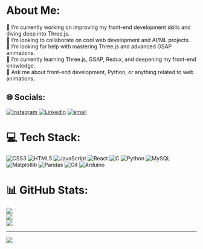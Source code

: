 #  About Me:
🔭 I’m currently working on improving my front-end development skills and diving deep into Three.js.<br>👯 I’m looking to collaborate on cool web development and AI/ML projects.<br>🤝 I’m looking for help with mastering Three.js and advanced GSAP animations.<br>🌱 I’m currently learning Three.js, GSAP, Redux, and deepening my front-end knowledge.<br>💬 Ask me about front-end development, Python, or anything related to web animations.


## 🌐 Socials:
[![Instagram](https://img.shields.io/badge/Instagram-%23E4405F.svg?logo=Instagram&logoColor=white)](https://instagram.com/ashmit_sherigar) [![LinkedIn](https://img.shields.io/badge/LinkedIn-%230077B5.svg?logo=linkedin&logoColor=white)](https://linkedin.com/in/www.linkedin.com/in/ashmit-sherigar-126baa315) [![email](https://img.shields.io/badge/Email-D14836?logo=gmail&logoColor=white)](mailto:sherigarashmit@gmail.com) 

# 💻 Tech Stack:
![CSS3](https://img.shields.io/badge/css3-%231572B6.svg?style=for-the-badge&logo=css3&logoColor=white) ![HTML5](https://img.shields.io/badge/html5-%23E34F26.svg?style=for-the-badge&logo=html5&logoColor=white) ![JavaScript](https://img.shields.io/badge/javascript-%23323330.svg?style=for-the-badge&logo=javascript&logoColor=%23F7DF1E) ![React](https://img.shields.io/badge/react-%2320232a.svg?style=for-the-badge&logo=react&logoColor=%2361DAFB) ![C](https://img.shields.io/badge/c-%2300599C.svg?style=for-the-badge&logo=c&logoColor=white) ![Python](https://img.shields.io/badge/python-3670A0?style=for-the-badge&logo=python&logoColor=ffdd54) ![MySQL](https://img.shields.io/badge/mysql-4479A1.svg?style=for-the-badge&logo=mysql&logoColor=white) ![Matplotlib](https://img.shields.io/badge/Matplotlib-%23ffffff.svg?style=for-the-badge&logo=Matplotlib&logoColor=black) ![Pandas](https://img.shields.io/badge/pandas-%23150458.svg?style=for-the-badge&logo=pandas&logoColor=white) ![Git](https://img.shields.io/badge/git-%23F05033.svg?style=for-the-badge&logo=git&logoColor=white) ![Arduino](https://img.shields.io/badge/-Arduino-00979D?style=for-the-badge&logo=Arduino&logoColor=white)
# 📊 GitHub Stats:
![](https://github-readme-stats.vercel.app/api?username=AshmitSherigar&theme=dark&hide_border=false&include_all_commits=false&count_private=false)<br/>
![](https://nirzak-streak-stats.vercel.app/?user=AshmitSherigar&theme=dark&hide_border=false)<br/>
![](https://github-readme-stats.vercel.app/api/top-langs/?username=AshmitSherigar&theme=dark&hide_border=false&include_all_commits=false&count_private=false&layout=compact)

---
[![](https://visitcount.itsvg.in/api?id=AshmitSherigar&icon=0&color=12)](https://visitcount.itsvg.in)

<!-- Proudly created with GPRM ( https://gprm.itsvg.in ) -->
